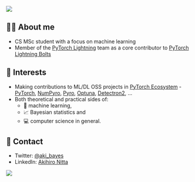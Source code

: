 [![](https://komarev.com/ghpvc/?username=akihironitta&color=orange&label=visitors)](https://github.com/antonkomarev/github-profile-views-counter)  

## 👨‍🎓 About me
- CS MSc student with a focus on machine learning
- Member of the [PyTorch Lightning](https://pytorchlightning.ai/) team as a core contributor to [PyTorch Lightning Bolts](https://pytorchlightning.ai/bolts)

## 🤗 Interests
- Making contributions to ML/DL OSS projects in [PyTorch Ecosystem](https://pytorch.org/ecosystem/) - [PyTorch](https://github.com/pytorch/pytorch), [NumPyro](https://github.com/pyro-ppl/numpyro), [Pyro](https://github.com/pyro-ppl/pyro), [Optuna](https://github.com/optuna/optuna), [Detectron2](https://github.com/facebookresearch/detectron2), ...
- Both theoretical and practical sides of:
  - 🤖 machine learning,
  - 📈 Bayesian statistics and
  - 💻 computer science in general. 

## 🤝 Contact
- Twitter: [@aki_bayes](https://twitter.com/aki_bayes)
- LinkedIn: [Akihiro Nitta](https://www.linkedin.com/in/akihironitta/)

<a href="https://github.com/anuraghazra/github-readme-stats">
  <img align="center" src="https://github-readme-stats.vercel.app/api?username=akihironitta&count_private=true&show_icons=true&include_all_commits=true&title_color=FFA500&icon_color=FFA500&text_color=555555" />
</a>
